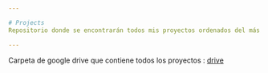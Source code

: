 ```yaml
---

# Projects
Repositorio donde se encontrarán todos mis proyectos ordenados del más antiguo al más reciente

---
```


Carpeta de google drive que contiene todos los proyectos : 
[drive](https://drive.google.com/drive/folders/10EHEGYGbsAWsy4hO8BNU5Xt_E5VfG9j1?usp=drive_link)
